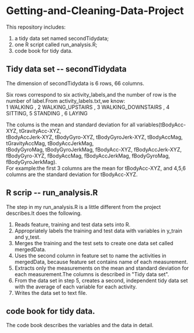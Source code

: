 # Getting-and-Cleaning-Data-Project

This repository includes:   
1) a tidy data set named secondTidydata;  
2) one R script called run_analysis.R;   
3) code book for tidy data.  

## Tidy data set -- secondTidydata

The dimension of secondTidydata is 6 rows, 66 columns. 
  
Six rows correspond to six activity_labels,and the number of row is the number of label.From activity_labels.txt,we know:  
1 WALKING , 2 WALKING_UPSTAIRS , 3 WALKING_DOWNSTAIRS , 4 SITTING, 5 STANDING , 6 LAYING 
  
The colums is the mean and standard deviation for all variables(tBodyAcc-XYZ, tGravityAcc-XYZ,   
tBodyAccJerk-XYZ,   tBodyGyro-XYZ, tBodyGyroJerk-XYZ, tBodyAccMag, tGravityAccMag, tBodyAccJerkMag,  
tBodyGyroMag, tBodyGyroJerkMag, fBodyAcc-XYZ, fBodyAccJerk-XYZ, fBodyGyro-XYZ, fBodyAccMag, 
fBodyAccJerkMag, fBodyGyroMag, fBodyGyroJerkMag).  
For example:the first 3 columns are the mean for tBodyAcc-XYZ, and 4,5,6 columns are the standard deviation for tBodyAcc-XYZ.

## R scrip -- run_analysis.R

The step in my run_analysis.R is a little different from the project describes.It does the following.  
1. Reads feature, training and test data sets into R.  
2. Appropriately labels the training and test data with variables in y_train and y_test.  
3. Merges the training and the test sets to create one data set called mergedData.  
4. Uses the second column in feature set to name the activities in mergedData, because feature set contains name of each measurement.  
5. Extracts only the measurements on the mean and standard deviation for each measurement.The columns is described in "Tidy data set".  
6. From the data set in step 5, creates a second, independent tidy data set with the average of each variable for each activity.  
7. Writes the data set to text file.

## code book for tidy data.
The code book describes the variables and the data in detail.
